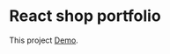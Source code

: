 # React shop portfolio

This project [Demo](https://pavelborovinskiy.github.io/react-shop-fortnite).

